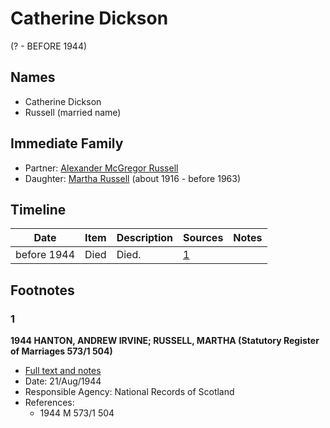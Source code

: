 ﻿---
layout: person
subject_key: i82920396
permalink: /people/i82920396
---

# Catherine Dickson
(? - BEFORE 1944)

## Names

* Catherine Dickson
* Russell (married name)

## Immediate Family

* Partner: [Alexander McGregor Russell](./@72370350@-alexander-mcgregor-russell-b-d.md)
* Daughter: [Martha Russell](./@30062456@-martha-russell-b1916-d1963.md) (about 1916 - before 1963)

## Timeline

Date | Item | Description | Sources | Notes
---|---|---|---|---
before 1944 | Died | Died. | [1](#1) | 

## Footnotes

### 1

**1944 HANTON, ANDREW IRVINE; RUSSELL, MARTHA (Statutory Register of Marriages 573/1 504)**

* [Full text and notes](../sources/@22375696@-1944-hanton,-andrew-irvine;-russell,-martha-statutory-register-of-marriages-573-1-504-.md)
* Date: 21/Aug/1944
* Responsible Agency: National Records of Scotland
* References: 
  * 1944 M 573/1 504

